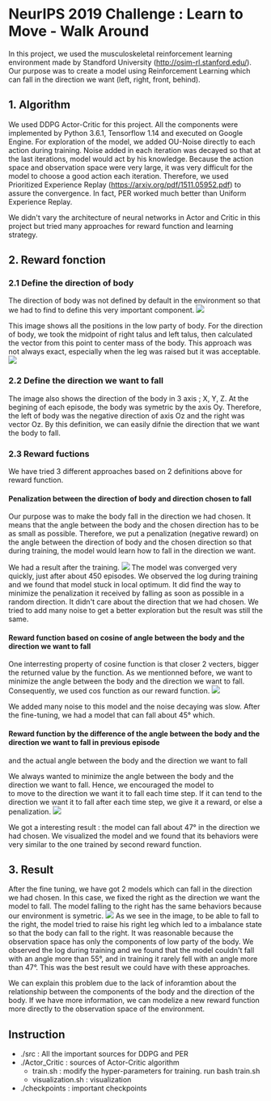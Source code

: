 # NeurIPS 2019 Challenge : Learn to Move - Walk Around 
In this project, we used the musculoskeletal reinforcement learning environment made by Standford University (http://osim-rl.stanford.edu/).
Our purpose was to create a model using Reinforcement Learning which can fall in the direction we want (left, right, front, behind).


## 1. Algorithm
We used DDPG Actor-Critic for this project. All the components were implemented by Python 3.6.1, Tensorflow 1.14 and executed on Google Engine.
For exploration of the model, we added OU-Noise directly to each action during training. 
Noise added in each iteration was decayed so that at the last iterations, model would act by his knowledge.
Because the action space and observation space were very large, it was very difficult for the model to choose a good action
each iteration. Therefore, we used Prioritized Experience Replay (https://arxiv.org/pdf/1511.05952.pdf) to assure the convergence. 
In fact, PER worked much better than Uniform Experience Replay.
 
We didn't vary the architecture of neural networks in Actor and Critic in this project but tried many approaches for reward function
and learning strategy. 

## 2. Reward fonction
### 2.1 Define the direction of body
The direction of body was not defined by default in the environment so that we had to find to define this very important component.
![](./img/corps.png) 

This image shows all the positions in the low party of body. For the direction of body, we took the midpoint of right talus and 
left talus, then calculated the vector from this point to center mass of the body. This approach was not always exact, especially
when the leg was raised but it was acceptable. 
![](./img/direction.png)

### 2.2 Define the direction we want to fall
The image also shows the direction of the body in 3 axis ; X, Y, Z. At the begining of each episode, the body was symetric by
the axis Oy. Therefore, the left of body was the negative direction of axis Oz and the right was vector Oz. By this definition,
we can easily difnie the direction that we want the body to fall.

### 2.3 Reward fuctions
We have tried 3 different approaches based on 2 definitions above for reward function. 
#### Penalization between the direction of body and direction chosen to fall
Our purpose was to make the body fall in the direction we had chosen. It means that the angle between the body and the 
chosen direction has to be as small as possible. Therefore, we put a penalization (negative reward) on the angle between 
the direction of body and the chosen direction so that during training, the model would learn how to fall in the direction 
we want.

We had a result after the training.
![](./img/rf_1_res.png)
The model was converged very quickly, just after about 450 episodes. We observed the log during training and we found that 
model stuck in local optimum. It did find the way to minimize the penalization it received by falling as soon as possible 
in a random direction. It didn't care about the direction that we had chosen. We tried to add many noise to get a better 
exploration but the result was still the same. 

#### Reward function based on cosine of angle between the body and the direction we want to fall
One interresting property of cosine function is that closer 2 vecters, bigger the returned value by the function.
As we mentionned before, we want to minimize the angle between the body and the direction we want to fall. Consequently, 
we used cos function as our reward function.
![](./img/rf_2_res.png)

We added many noise to this model and the noise decaying was slow. After the fine-tuning, we had a model that can fall 
about 45° which. 

#### Reward function by the difference of the angle between the body and the direction we want to fall in previous episode
and the actual angle between the body and the direction we want to fall

We always wanted to minimize the angle between the body and the direction we want to fall. Hence, we encouraged the model to  
to move to the direction we want it to fall each time step. If it can tend to the direction we want it to fall after each 
time step, we give it a reward, or else a penalization. 
![](./img/rf3_res.png)

We got a interesting result : the model can fall about 47° in the direction we had chosen. We visualized the model and we 
found that its behaviors were very similar to the one trained by second reward function. 

## 3. Result
After the fine tuning, we have got 2 models which can fall in the direction we had chosen. In this case, we fixed the right
as the direction we want the model to fall. The model falling to the right has the same behaviors because our environment
is symetric. 
![](./img/fall_otheractor_cos_1.png)
As we see in the image, to be able to fall to the right, the model tried to raise his right leg which led to a imbalance 
state so that the body can fall to the right. It was reasonable because the observation space has only the components of 
low party of the body. We observed the log during training and we found that the model couldn't fall with an angle more
than 55°, and in training it rarely fell with an angle more than 47°. This was the best result we could have with these approaches. 

We can explain this problem due to the lack of inforamtion about the relationship between the components of the body and 
the direction of the body. If we have more information, we can modelize a new reward function more directly to the observation
space of the environment.

## Instruction
* ./src : All the important sources for DDPG and PER
* ./Actor_Critic : sources of Actor-Critic algorithm
    * train.sh : modify the hyper-parameters for training. run bash train.sh
    * visualization.sh : visualization
* ./checkpoints : important checkpoints